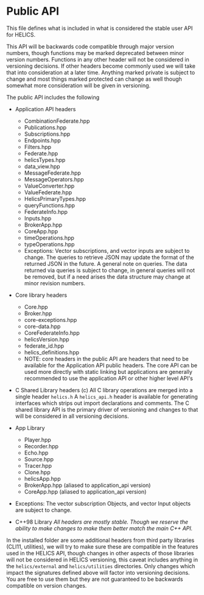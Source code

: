 # Public API

This file defines what is included in what is considered the stable user API for HELICS.

This API will be backwards code compatible through major version numbers, though functions may be marked deprecated between minor version numbers. Functions in any other header will not be considered in versioning decisions. If other headers become commonly used we will take that into consideration at a later time. Anything marked private is subject to change and most things marked protected can change as well though somewhat more consideration will be given in versioning.

The public API includes the following

- Application API headers

  - CombinationFederate.hpp
  - Publications.hpp
  - Subscriptions.hpp
  - Endpoints.hpp
  - Filters.hpp
  - Federate.hpp
  - helicsTypes.hpp
  - data_view.hpp
  - MessageFederate.hpp
  - MessageOperators.hpp
  - ValueConverter.hpp
  - ValueFederate.hpp
  - HelicsPrimaryTypes.hpp
  - queryFunctions.hpp
  - FederateInfo.hpp
  - Inputs.hpp
  - BrokerApp.hpp
  - CoreApp.hpp
  - timeOperations.hpp
  - typeOperations.hpp
  - Exceptions: Vector subscriptions, and vector inputs are subject to change. The queries to retrieve JSON may update the format of the returned JSON in the future. A general note on queries. The data returned via queries is subject to change, in general queries will not be removed, but if a need arises the data structure may change at minor revision numbers.

- Core library headers

  - Core.hpp
  - Broker.hpp
  - core-exceptions.hpp
  - core-data.hpp
  - CoreFederateInfo.hpp
  - helicsVersion.hpp
  - federate_id.hpp
  - helics_definitions.hpp
  - NOTE: core headers in the public API are headers that need to be available for the Application API public headers. The core API can be used more directly with static linking but applications are generally recommended to use the application API or other higher level API's

- C Shared Library headers (c) All C library operations are merged into a single header `helics.h`
  A `helics_api.h` header is available for generating interfaces which strips out import declarations and comments. The C shared library API is the primary driver of versioning and changes to that will be considered in all versioning decisions.

- App Library

  - Player.hpp
  - Recorder.hpp
  - Echo.hpp
  - Source.hpp
  - Tracer.hpp
  - Clone.hpp
  - helicsApp.hpp
  - BrokerApp.hpp (aliased to application_api version)
  - CoreApp.hpp (aliased to application_api version)

- Exceptions: The vector subscription Objects, and vector Input objects are subject to change.

- C++98 Library _All headers are mostly stable. Though we reserve the ability to make changes to make them better match the main C\+\+ API._

In the installed folder are some additional headers from third party libraries (CLI11, utilities), we will try to make sure these are compatible in the features used in the HELICS API, though changes in other aspects of those libraries will not be considered in HELICS versioning, this caveat includes anything in the `helics/external` and `helics/utilities` directories. Only changes which impact the signatures defined above will factor into versioning decisions. You are free to use them but they are not guaranteed to be backwards compatible on version changes.
